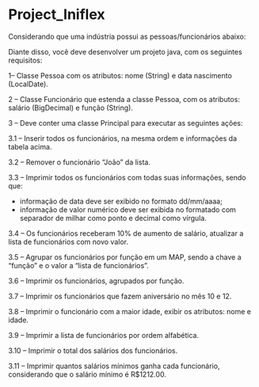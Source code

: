 # Project_Iniflex

Considerando que uma indústria possui as pessoas/funcionários abaixo:  

Diante disso, você deve desenvolver um projeto java, com os seguintes requisitos:  


1– Classe Pessoa com os atributos: nome (String) e data nascimento (LocalDate).  

2 – Classe Funcionário que estenda a classe Pessoa, com os atributos: salário (BigDecimal) e função (String).  

3 – Deve conter uma classe Principal para executar as seguintes ações: 

3.1 – Inserir todos os funcionários, na mesma ordem e informações da tabela acima. 

3.2 – Remover o funcionário “João” da lista. 

3.3 – Imprimir todos os funcionários com todas suas informações, sendo que: 
  - informação de data deve ser exibido no formato dd/mm/aaaa; 
  - informação de valor numérico deve ser exibida no formatado com separador de milhar como ponto e decimal como vírgula. 
  
3.4 – Os funcionários receberam 10% de aumento de salário, atualizar a lista de funcionários com novo valor. 

3.5 – Agrupar os funcionários por função em um MAP, sendo a chave a “função” e o valor a “lista de funcionários”. 

3.6 – Imprimir os funcionários, agrupados por função. 

3.7 – Imprimir os funcionários que fazem aniversário no mês 10 e 12. 

3.8 – Imprimir o funcionário com a maior idade, exibir os atributos: nome e idade. 

3.9 – Imprimir a lista de funcionários por ordem alfabética. 

3.10 – Imprimir o total dos salários dos funcionários. 

3.11 – Imprimir quantos salários mínimos ganha cada funcionário, considerando que o salário mínimo é R$1212.00.

